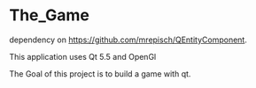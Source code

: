 # The_Game

dependency on https://github.com/mrepisch/QEntityComponent.

This application uses Qt 5.5 and OpenGl

The Goal of this project is to build a game with qt.
